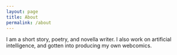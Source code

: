 ```yaml
---
layout: page
title: About
permalink: /about
---
```


I am a short story, poetry, and novella writer. I also work on artificial intelligence, and gotten into producing my own webcomics.
